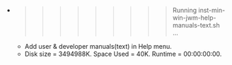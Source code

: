 * >>>>>>>>> Running inst-min-win-jwm-help-manuals-text.sh ...
  * Add user & developer manuals(text) in Help menu.
  * Disk size = 3494988K. Space Used = 40K. Runtime = 00:00:00:00.
